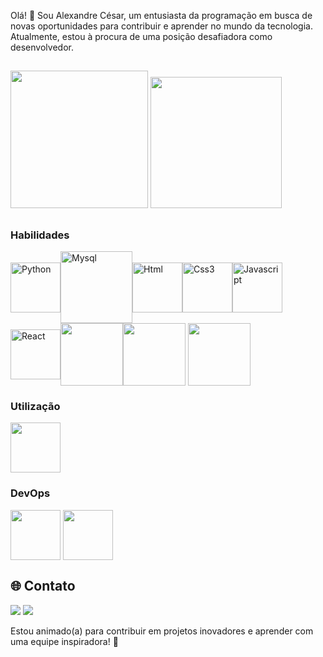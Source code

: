 Olá! 👋 Sou Alexandre César, um  entusiasta da programação em busca de novas oportunidades para contribuir e aprender no mundo da tecnologia. Atualmente, estou à procura de uma posição desafiadora como desenvolvedor.

##  

<div>
  <img height="220em" src="https://github-readme-stats.vercel.app/api/top-langs/?username=AlexandreCesar21&layout=compact&langs_count=16&theme=midnight-purple"/>
  <a href="https://github.com/anuraghazra/github-readme-stats">
  <img height=210 src="https://github-readme-stats.vercel.app/api?username=AlexandreCesar21&layout=compact&langs_count=16&theme=midnight-purple"" />
</a>

</div>

##

### Habilidades
  
<img align="center" alt="Python" height="80" width="80" src="https://cdn.jsdelivr.net/gh/devicons/devicon/icons/python/python-original-wordmark.svg" /><img align="center" alt="Mysql" height="115" width="115" src="https://cdn.jsdelivr.net/gh/devicons/devicon/icons/mysql/mysql-original-wordmark.svg" /><img align="center" alt="Html" height="80" width="80" src="https://cdn.jsdelivr.net/gh/devicons/devicon/icons/html5/html5-original.svg" /><img align="center" alt="Css3" height="80" width="80" src="https://cdn.jsdelivr.net/gh/devicons/devicon/icons/css3/css3-original.svg" /><img align="center" alt="Javascript" height="80" width="80" src="https://cdn.jsdelivr.net/gh/devicons/devicon/icons/javascript/javascript-original.svg" /><img src="https://cdn.jsdelivr.net/gh/devicons/devicon/icons/react/react-original.svg" align="center" alt="React" height="80" width="80" /><img align="center" height="100" width="100" src="https://cdn.jsdelivr.net/gh/devicons/devicon/icons/java/java-original-wordmark.svg" /><img align="center" height="100" width="100" src="https://cdn.jsdelivr.net/gh/devicons/devicon@latest/icons/bootstrap/bootstrap-original-wordmark.svg" />
<img align="center" height="100" width="100" src="https://cdn.jsdelivr.net/gh/devicons/devicon@latest/icons/php/php-original.svg" />
          
          

### Utilização

<div>

  <img align="center" height="80" width="80" src="https://cdn.jsdelivr.net/gh/devicons/devicon/icons/vscode/vscode-original.svg" />
  
</div>

### DevOps

<div>
  <img align="center" height="80" width="80" src="https://cdn.jsdelivr.net/gh/devicons/devicon/icons/git/git-original.svg" />
  <img align="center" height="80" width="80" src="https://cdn.jsdelivr.net/gh/devicons/devicon/icons/github/github-original-wordmark.svg" />
</div>


## 🌐 Contato
<a href="https://www.linkedin.com/in/alexandre-c%C3%A9sar-350726256/recent-activity/" target="_blank"><img src="https://img.shields.io/badge/LinkedIn-0077B5?style=for-the-badge&logo=linkedin&logoColor=white" target="_blank"></a>
<a href="https://www.instagram.com/alexandrecesar9477/" target="_blank"><img src="https://img.shields.io/badge/Instagram-E4405F?style=for-the-badge&logo=instagram&logoColor=white" target="_blank"></a>


Estou animado(a) para contribuir em projetos inovadores e aprender com uma equipe inspiradora! 🚀
